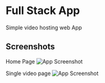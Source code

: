 
# Full Stack App

Simple video hosting web App



## Screenshots

Home Page
![App Screenshot](https://lh3.googleusercontent.com/drive-viewer/AKGpihYGYb6QnnSyUj908G09MrSLGWaEPanUiiA9xDHYLawuf3TiGXLLHmQpb2SmSnlL-SIK5XNWU4o_ANiy9pU8fj1zfdl-=s1600)

Single video page
![App Screenshot](https://lh3.googleusercontent.com/drive-viewer/AKGpihZ_xXMLwJ0My5y1AhpDwgm44SYFp48FQ2gMiCroEkF01b37ISE4KN2X7zzno42td_8PNxaXiQD7FHmO4U0EDsO71uJ3aA=s1600)

